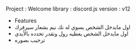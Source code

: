 
Project : Welcome 
library : discord.js
version : v12
- Features
- اول مايدخل الشخص يسوي له نك نيم بشعار سيرفرك 
- اول مايدخل الشخص يعطيه رول وتقدر تحدده بالأيدي
- ترحيب بصوره  
